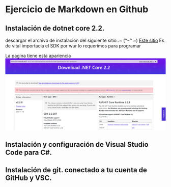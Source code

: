 # Ejercicio de Markdown en Github

## Instalación de dotnet core 2.2.
descargar el archivo de instalacion del siguiente sitio..~ (°¬° ~)
[Este sitio](https://dotnet.microsoft.com/download/dotnet-core/2.2)
 Es de vital importacia el SDK por wur lo requerimos para programar

 La pagina tiene esta apariencia
 ![.net core](./Imagen/Captura.PNG)


## Instalación y configuración de Visual Studio Code para C#.


## Instalación de git. conectado a tu cuenta de GitHub y VSC.